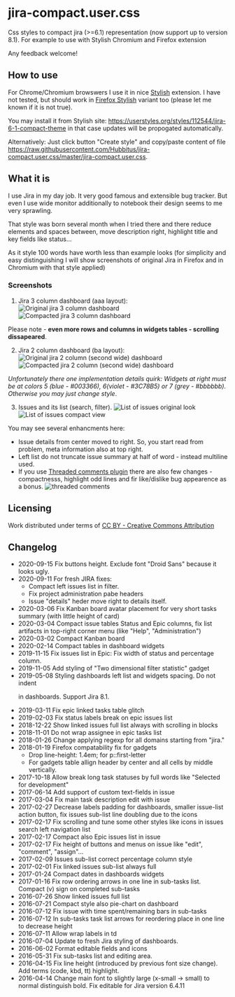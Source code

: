 # jira-compact.user.css
Css styles to compact jira (>=6.1) representation (now support up to version 8.1). For example to use with Stylish Chromium and Firefox extension

Any feedback welcome!

## How to use
For Chrome/Chromium browswers I use it in nice [Stylish](https://chrome.google.com/webstore/detail/stylish/fjnbnpbmkenffdnngjfgmeleoegfcffe?hl=ru) extension.
I have not tested, but should work in [Firefox Stylish](https://addons.mozilla.org/ru/firefox/addon/stylish/) variant too (please let me known if it is not true).

You may install it from Stylish site: https://userstyles.org/styles/112544/jira-6-1-compact-theme in that case updates will be propogated automatically.

Alternatively: Just click button "Create style" and copy/paste content of file https://raw.githubusercontent.com/Hubbitus/jira-compact.user.css/master/jira-compact.user.css.

## What it is

I use Jira in my day job. It very good famous and extensible bug tracker. But even I use wide monitor additionally to notebook their design seems to me very sprawling.

That style was born several month when I tried there and there reduce elements and spaces between, move description right, highlight title and key fields like status…

As it style 100 words have worth less than example looks (for simplicity and easy distinguishing I will show screenshots of original Jira in Firefox and in Chromium with that style applied)


### Screenshots

1) Jira 3 column dashboard (aaa layout):
![Original jira 3 column dashboard](screenshots/Dashboard-aaa-Original.png)
![Compacted jira 3 column dashboard](screenshots/Dashboard-aaa-Compact.png)

Please note - **even more rows and columns in widgets tables - scrolling dissapeared**.

2) Jira 2 column dashboard (ba layout):
![Original jira 2 column (second wide) dashboard](screenshots/Dashboard-ba-Original.png)
![Compacted jira 2 column (second wide) dashboard](screenshots/Dashboard-ba-Compact.png)

*Unfortunately there one implementation details quirk: Widgets at right must be at colors 5 (blue - #003366), 6(violet - #3C78B5) or 7 (grey - #bbbbbb). Otherwise you may just change style*.

3) Issues and its list (search, filter).
![List of issues original look](screenshots/List-of-issues-Original.png)
![List of issues compact view](screenshots/List-of-issues-Compact.png)

You may see several enhancments here:
* Issue details from center moved to right. So, you start read from problem, meta information also at top right.
* Left list do not truncate issue summary at half of word - instead multiline used.
* If you use [Threaded comments plugin](https://marketplace.atlassian.com/plugins/com.atlassian.jira.threadedcomments.threaded-comments) there are also few changes - compactnesss, highlight odd lines and fir like/dislike bug appearence as a bonus.
![threaded comments](screenshots/Comments-thread.png)

## Licensing
Work distributed under terms of [CC BY - Creative Commons Attribution](http://creativecommons.org/licenses/by/4.0/)

## Changelog
* 2020-09-15 Fix buttons height. Exclude font "Droid Sans" because it looks ugly.
* 2020-09-11 For fresh JIRA fixes:
  - Compact left issues list in filter.
  - Fix project administration pabe headers
  - Issue "details" heder move right to details itself.
* 2020-03-06 Fix Kanban board avatar placement for very short tasks summary (with little height of card)
* 2020-03-04 Compact issue tables Status and Epic columns, fix list artifacts in top-right corner menu (like "Help", "Administration")
* 2020-03-02 Compact Kanban board
* 2020-02-14 Compact tables in dashboard widgets
* 2019-11-15 Fix issues list in Epic: Fix width of status and percentage column.
* 2019-11-05 Add styling of "Two dimensional filter statistic" gadget
* 2019-05-08 Styling dashboards left list and widgets spacing. Do not indent <p> in dashboards. Support Jira 8.1.
* 2019-03-11 Fix epic linked tasks table glitch
* 2019-02-03 Fix status labels break on epic issues list
* 2018-12-22 Show linked issues full list always with scrolling in blocks
* 2018-11-01 Do not wrap assignee in epic tasks list
* 2018-01-26 Change applying regexp for all domains starting from "jira."
* 2018-01-19 Firefox compatability fix for gadgets
  - Drop line-height: 1.4em; for p::first-letter
  - For gadgets table allign header by center and all cells by middle vertically.
* 2017-10-18 Allow break long task statuses by full words like "Selected for development"
* 2017-06-14 Add support of custom text-fields in issue
* 2017-03-04 Fix main task description edit with issue
* 2017-02-27 Decrease labels padding for dashboards, smaller issue-list action button, fix issues sub-list line doubling due to the icons
* 2017-02-17 Fix scrolling and tune some other styles like icons in issues search left navigation list
* 2017-02-17 Compact also Epic issues list in issue
* 2017-02-17 Fix height of buttons and menus on issue like "edit", "comment", "assign"…
* 2017-02-09 Issues sub-list correct percentage column style
* 2017-02-01 Fix linked issues sub-list always full
* 2017-01-24 Compact dates in dashboards widgets
* 2017-01-16 Fix row ordering arrows in one line in sub-tasks list. Compact (v) sign on completed sub-tasks
* 2016-07-26 Show linked issues full list
* 2016-07-21 Compact style also pie-chart on dashboard
* 2016-07-12 Fix issue with time spent/remaining bars in sub-tasks
* 2016-07-12 In sub-tasks task list arrows for reordering place in one line to decrease height
* 2016-07-11 Allow wrap labels in td
* 2016-07-04 Update to fresh Jira styling of dashboards.
* 2016-06-02 Format editable fields and icons
* 2016-05-31 Fix sub-tasks list and editing area.
* 2016-04-15 Fix line height (introduced by previous font size change). Add terms (code, kbd, tt) highlight.
* 2016-04-14 Change main font to slightly large (x-small -> small) to normal distinguish bold. Fix editable for Jira version 6.4.11
